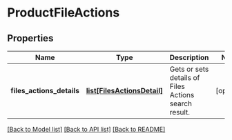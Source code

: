 # ProductFileActions

## Properties
Name | Type | Description | Notes
------------ | ------------- | ------------- | -------------
**files_actions_details** | [**list[FilesActionsDetail]**](FilesActionsDetail.md) | Gets or sets details of Files Actions search result. | [optional] 

[[Back to Model list]](../README.md#documentation-for-models) [[Back to API list]](../README.md#documentation-for-api-endpoints) [[Back to README]](../README.md)



